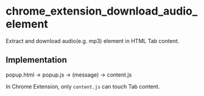 # chrome_extension_download_audio_element
Extract and download audio(e.g. mp3) element in HTML Tab content.

## Implementation
popup.html -> popup.js -> (message) -> content.js 

In Chrome Extension, only `content.js` can touch Tab content.